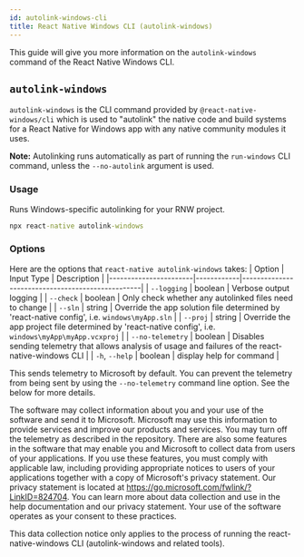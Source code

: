 ```yaml
---
id: autolink-windows-cli
title: React Native Windows CLI (autolink-windows)
---
```


This guide will give you more information on the `autolink-windows` command of the React Native Windows CLI.

## `autolink-windows`

`autolink-windows` is the CLI command provided by `@react-native-windows/cli` which is used to "autolink" the native code and build systems for a React Native for Windows app with any native community modules it uses.

**Note:** Autolinking runs automatically as part of running the `run-windows` CLI command, unless the `--no-autolink` argument is used.

### Usage
Runs Windows-specific autolinking for your RNW project.
  
```bat
npx react-native autolink-windows
```
### Options

Here are the options that `react-native autolink-windows` takes:
| Option                | Input Type | Description                                      |
|-----------------------|------------|--------------------------------------------------|
| `--logging`           | boolean    | Verbose output logging                           |
| `--check`             | boolean    | Only check whether any autolinked files need to change |
| `--sln`               | string     | Override the app solution file determined by 'react-native config', i.e. `windows\myApp.sln` |
| `--proj`              | string     | Override the app project file determined by 'react-native config', i.e. `windows\myApp\myApp.vcxproj` |
| `--no-telemetry`      | boolean    | Disables sending telemetry that allows analysis of usage and failures of the react-native-windows CLI |
| `-h`, `--help`        | boolean    | display help for command                         |

This sends telemetry to Microsoft by default. You can prevent the telemetry from being sent by using the `--no-telemetry` command line option. See the below for more details.

The software may collect information about you and your use of the software and send it to Microsoft. Microsoft may use this information to provide services and improve our products and services. You may turn off the telemetry as described in the repository. There are also some features in the software that may enable you and Microsoft to collect data from users of your applications. If you use these features, you must comply with applicable law, including providing appropriate notices to users of your applications together with a copy of Microsoft's privacy statement. Our privacy statement is located at https://go.microsoft.com/fwlink/?LinkID=824704. You can learn more about data collection and use in the help documentation and our privacy statement. Your use of the software operates as your consent to these practices.

This data collection notice only applies to the process of running the react-native-windows CLI (autolink-windows and related tools).
  
